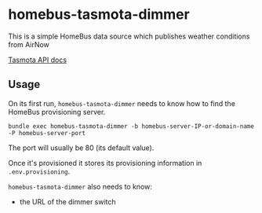 # homebus-tasmota-dimmer

This is a simple HomeBus data source which publishes weather conditions from AirNow

[Tasmota API docs](https://tasmota.github.io/docs/#/Commands)

## Usage

On its first run, `homebus-tasmota-dimmer` needs to know how to find the HomeBus provisioning server.

```
bundle exec homebus-tasmota-dimmer -b homebus-server-IP-or-domain-name -P homebus-server-port
```

The port will usually be 80 (its default value).

Once it's provisioned it stores its provisioning information in `.env.provisioning`.

`homebus-tasmota-dimmer` also needs to know:

- the URL of the dimmer switch


